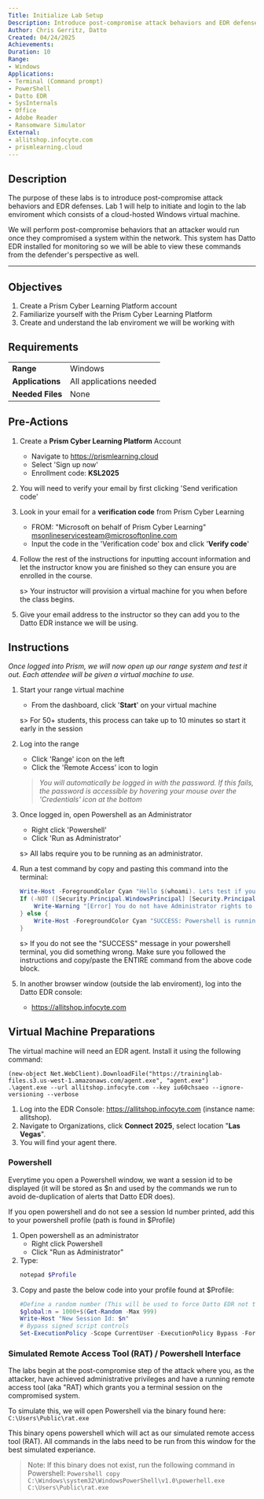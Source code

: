 ```yaml
---
Title: Initialize Lab Setup
Description: Introduce post-compromise attack behaviors and EDR defenses
Author: Chris Gerritz, Datto
Created: 04/24/2025
Achievements:
Duration: 10
Range:
- Windows
Applications:
- Terminal (Command prompt)
- PowerShell
- Datto EDR
- SysInternals
- Office
- Adobe Reader
- Ransomware Simulator
External:
- allitshop.infocyte.com
- prismlearning.cloud
---
```


## Description

The purpose of these labs is to introduce post-compromise attack behaviors and EDR defenses. Lab 1 will help to initiate and login to the lab enviroment which consists of a cloud-hosted Windows virtual machine.

We will perform post-compromise behaviors that an attacker would run once they compromised a system within the network.  This system has Datto EDR installed for monitoring so we will be able to view these commands from the defender's perspective as well.

<!--
The virtual machine has some dummy users and software to mimic a specific type of workstation that might be found in a business enviroment:

Dummy users:
- Joe from Accounting: 
  - `net user joe Password1! /ADD /FULLNAME:"Joe - Accounting"`
- Samson from Accounting
  - `net user samson Password1! /ADD /FULLNAME:"Samson - Accounting"`
- Brenda from IT
  - `net user brenda Password1! /ADD /FULLNAME:"Brenda - IT Helpdesk"`
  - `net localgroup administrators brenda /ADD`

Add some dummy software that might be found on an accountant's workstation:
- Office
- Adobe Reader
-->

---

## Objectives
<!--
- List all objectives for this lab
- Need at least three objectives
- Use blooms taxonomy verbs: KNOWLEDGE,UNDERSTAND, APPLY, ANALYZE, EVALUATE, CREATE
- https://www.teachthought.com/critical-thinking/blooms-taxonomy-verbs-2/
-->
1. Create a Prism Cyber Learning Platform account
2. Familiarize yourself with the Prism Cyber Learning Platform
3. Create and understand the lab enviroment we will be working with
   

## Requirements

|                  |                             |
|------------------|-----------------------------|
| **Range**        | Windows |
| **Applications** | All applications needed     |
| **Needed Files** | None |

## Pre-Actions

1. Create a **Prism Cyber Learning Platform** Account 
   - Navigate to https://prismlearning.cloud 
   - Select 'Sign up now'
   - Enrollment code: **KSL2025**
     
2. You will need to verify your email by first clicking 'Send verification code' 
   
3. Look in your email for a **verification code** from Prism Cyber Learning
   - FROM: "Microsoft on behalf of Prism Cyber Learning" <msonlineservicesteam@microsoftonline.com>
   - Input the code in the 'Verification code' box and click '**Verify code**'

4. Follow the rest of the instructions for inputting account information and let the instructor know you are finished so they can ensure you are enrolled in the course.

	s> Your instructor will provision a virtual machine for you when before the class begins.
   
5. Give your email address to the instructor so they can add you to the Datto EDR instance we will be using.

## Instructions

*Once logged into Prism, we will now open up our range system and test it out. Each attendee will be given a virtual machine to use.*

1. Start your range virtual machine
   - From the dashboard, click '**Start**' on your virtual machine
   
   s> For 50+ students, this process can take up to 10 minutes so start it early in the session
  
2. Log into the range
   - Click 'Range' icon on the left
   - Click the 'Remote Access' icon to login
   
   > *You will automatically be logged in with the password. If this fails, the password is accessible by hovering your mouse over the 'Credentials' icon at the bottom*
   
3. Once logged in, open Powershell as an Administrator
	- Right click 'Powershell'
	- Click 'Run as Administrator'

	s> All labs require you to be running as an administrator.

4. Run a test command by copy and pasting this command into the terminal:
	```PowerShell
	Write-Host -ForegroundColor Cyan "Hello $(whoami). Lets test if you followed these instructions properly..."
	If (-NOT ([Security.Principal.WindowsPrincipal] [Security.Principal.WindowsIdentity]::GetCurrent()).IsInRole([Security.Principal.WindowsBuiltInRole] "Administrator")) {
		Write-Warning "[Error] You do not have Administrator rights to run this script!`nPlease re-run as an Administrator!"
	} else {
		Write-Host -ForegroundColor Cyan "SUCCESS: Powershell is running as an administrator."
	}
	```
	s> If you do not see the "SUCCESS" message in your powershell terminal, you did something wrong. Make sure you followed the instructions and copy/paste the ENTIRE command from the above code block.

5. In another browser window (outside the lab enviroment), log into the Datto EDR console:
   - https://allitshop.infocyte.com

## Virtual Machine Preparations

The virtual machine will need an EDR agent.  Install it using the following command:

```
(new-object Net.WebClient).DownloadFile("https://traininglab-files.s3.us-west-1.amazonaws.com/agent.exe", "agent.exe")
.\agent.exe --url allitshop.infocyte.com --key iu60chsaeo --ignore-versioning --verbose
```
 
1. Log into the EDR Console: https://allitshop.infocyte.com (instance name: allitshop).  
2. Navigate to Organizations, click **Connect 2025**, select location "**Las Vegas**".
3. You will find your agent there.


### Powershell

Everytime you open a Powershell window, we want a session id to be displayed (it will be stored as \$n and used by the commands we run to avoid de-duplication of alerts that Datto EDR does).

If you open powershell and do not see a session Id number printed, add this to your powershell profile (path is found in \$Profile)

1. Open powershell as an administrator
	- Right click Powershell
	- Click "Run as Administrator"
2. Type:
	```Powershell
	notepad $Profile
	```
2. Copy and paste the below code into your profile found at $Profile:
	```PowerShell
	#Define a random number (This will be used to force Datto EDR not to deduplicate repeated commands during testing)
	$global:n = 1000+$(Get-Random -Max 999)
	Write-Host "New Session Id: $n"
	# Bypass signed script controls
	Set-ExecutionPolicy -Scope CurrentUser -ExecutionPolicy Bypass -Force
	```

### Simulated Remote Access Tool (RAT) / Powershell Interface

The labs begin at the post-compromise step of the attack where you, as the attacker, have achieved administrative privileges and have a running remote access tool (aka "RAT) which grants you a terminal session on the compromised system.

To simulate this, we will open Powershell via the binary found here: `C:\Users\Public\rat.exe`

This binary opens powershell which will act as our simulated remote access tool (RAT).  All commands in the labs need to be run from this window for the best simulated experiance.


> Note: If this binary does not exist, run the following command in Powershell:
	```Powershell
	copy C:\Windows\system32\WindowsPowerShell\v1.0\powerhell.exe C:\Users\Public\rat.exe
	```

<!--
	# H1
	## H2
	### H3

	Horizontal Rule	---
	Link	[title](https://www.example.com)
	Image	![alt text](image.jpg)

	![terminal](./assets/filehashes.png)

	term
	: definition

	?> Ask a question?

	> This is some additional information before the next instruction

1. Instruction #3
	- Do something here
	- Do another thing here
	- Do another another thing here

	w> **WARNING** add a warning here

	c> **CRITICAL** add a critical statement here (e.g. **DO NOT DO THIS!**)

	s> **NOTE** add a note here
-->

